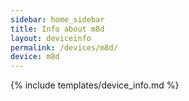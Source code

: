 ```yaml
---
sidebar: home_sidebar
title: Info about m8d
layout: deviceinfo
permalink: /devices/m8d/
device: m8d
---
```

{% include templates/device_info.md %}
